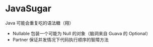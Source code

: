 # JavaSugar

Java 可能会重复吃的语法糖（翔）

* Nullable 包装一个可能为 Null 的对象（脑洞来自 Guava 的 Optional）
* Partner 保证并发情况下代码执行顺序的智障方法

